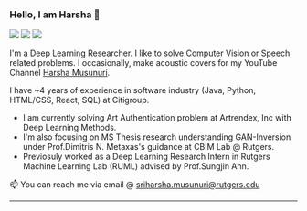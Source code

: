 ### Hello, I am Harsha 👋

<!--
**Harsha-Musunuri/harsha-musunuri** is a ✨ _special_ ✨ repository because its `README.md` (this file) appears on your GitHub profile.
-->
[<img src="https://img.shields.io/badge/linkedin-%230077B5.svg?&style=for-the-badge&logo=linkedin&logoColor=white" />](https://www.linkedin.com/in/harsha-musunuri/) [<img src="https://img.shields.io/badge/twitter-%230077B5.svg?&style=for-the-badge&logo=twitter&logoColor=white&color=00acee" />](https://twitter.com/harsha_musunuri) [<img src="https://img.shields.io/badge/youtube-%23FF0000.svg?&style=for-the-badge&logo=youtube&logoColor=white" />](https://www.youtube.com/harshamusunuri)

I'm a Deep Learning Researcher. I like to solve Computer Vision or Speech related problems. I occasionally, make acoustic covers for my YouTube Channel [Harsha Musunuri](https://www.youtube.com/HarshaMusunuri).

I have ~4 years of experience in software industry (Java, Python, HTML/CSS, React, SQL) at Citigroup.

- I am currently solving Art Authentication problem at Artrendex, Inc with Deep Learning Methods.
- I'm also focusing on MS Thesis research understanding GAN-Inversion under Prof.Dimitris N. Metaxas's guidance at CBIM Lab @ Rutgers.
- Previosuly worked as a Deep Learning Research Intern in Rutgers Machine Learning Lab (RUML) advised by Prof.Sungjin Ahn.


📫 You can reach me via email @ sriharsha.musunuri@rutgers.edu

---


